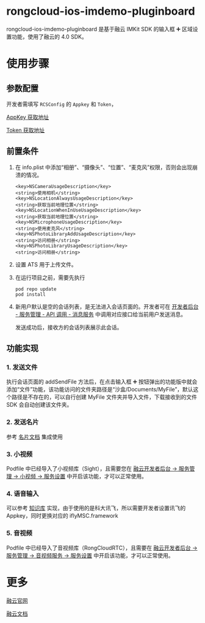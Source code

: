 # rongcloud-ios-imdemo-pluginboard

rongcloud-ios-imdemo-pluginboard 是基于融云 IMKit SDK 的输入框 ➕ 区域设置功能，使用了融云的 4.0 SDK。


# 使用步骤

## 参数配置

开发者需填写 `RCSConfig` 的 `Appkey` 和 `Token`，

[AppKey 获取地址](https://developer.rongcloud.cn/app/appkey/0vMK99Huzz-qw40Ybv4NDA)

[Token 获取地址](https://developer.rongcloud.cn/apitool/Mw8EsJmV43kZBugTMSAZXg)

## 前置条件

1. 在 info.plist  中添加“相册”、“摄像头”、“位置”、“麦克风”权限，否则会出现崩溃的情况。

   ```
   <key>NSCameraUsageDescription</key>
   <string>使用相机</string>
   <key>NSLocationAlwaysUsageDescription</key>
   <string>获取当前地理位置</string>
   <key>NSLocationWhenInUseUsageDescription</key>
   <string>获取当前地理位置</string>
   <key>NSMicrophoneUsageDescription</key>
   <string>使用麦克风</string>
   <key>NSPhotoLibraryAddUsageDescription</key>
   <string>访问相册</string>
   <key>NSPhotoLibraryUsageDescription</key>
   <string>访问相册</string>
   ```

2. 设置 ATS 用于上传文件。

3. 在运行项目之前，需要先执行

   ```
   pod repo update
   pod install
   ```

   

4. 新用户默认是空的会话列表，是无法进入会话页面的。开发者可在 [开发者后台 - 服务管理 - API 调用 - 消息服务](https://developer.rongcloud.cn/apitool/kNUDHRczlPHkECa0SJ8X3Q)  中调用对应接口给当前用户发送消息。

   发送成功后，接收方的会话列表展示此会话。

## 功能实现

### 1. 发送文件

执行会话页面的 addSendFile 方法后，在点击输入框 ➕ 按钮弹出的功能版中就会添加“文件”功能，该功能访问的文件夹路径是“沙盒/Documents/MyFile”，默认这个路径是不存在的，可以自行创建 MyFile 文件夹并导入文件，下载接收到的文件 SDK 会自动创建该文件夹。

### 2. 发送名片

参考 [名片文档](https://docs.rongcloud.cn/v4/views/im/ui/guide/private/conversation/card/ios.html)  集成使用

### 3. 小视频

Podfile 中已经导入了小视频库（Sight），且需要您在 [融云开发者后台 -> 服务管理 -> 小视频 -> 服务设置](https://developer.rongcloud.cn/sight/index/KpaFPx6hr-NP8XIjLKkAvA) 中开启该功能，才可以正常使用。

### 4. 语音输入

可以参考 [知识库](https://support.rongcloud.cn/ks/NTc2) 实现，由于使用的是科大讯飞，所以需要开发者设置讯飞的 Appkey，同时更换对应的 iflyMSC.framework

### 5. 音视频

Podfile 中已经导入了音视频库（RongCloudRTC），且需要在 [融云开发者后台 -> 服务管理 -> 音视频服务 -> 服务设置](https://developer.rongcloud.cn/audio/audio/8Ofwl5CgOm0vKoFews6Gag) 中开启该功能，才可以正常使用。


# 更多

[融云官网](https://www.rongcloud.cn/)

[融云文档](https://docs.rongcloud.cn/v3/)
